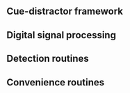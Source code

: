 Cue-distractor framework
------------------------

Digital signal processing
-------------------------

Detection routines
------------------

Convenience routines
--------------------

